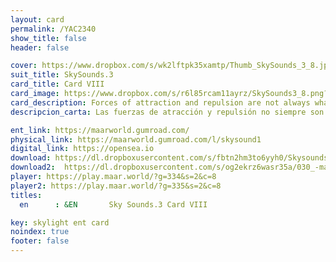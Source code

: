 ```yaml
---
layout: card
permalink: /YAC2340
show_title: false
header: false

cover: https://www.dropbox.com/s/wk2lftpk35xamtp/Thumb_SkySounds_3_8.jpg?raw=1
suit_title: SkySounds.3
card_title: Card VIII
card_image: https://www.dropbox.com/s/r6l85rcam11ayrz/SkySounds3_8.png?raw=1
card_description: Forces of attraction and repulsion are not always what they seem. The near-opposites, those things that seem to be in opposition, are often drawn together. This is true not only in the realm of physics, with the pull of magnetism, but also in the realm of philosophy. The duality of life and death, light and dark, good and evil, all hold within them a certain attraction. This attraction is not always obvious, but it is there, pulling and pushing at the same time. This is the dance of existence, the ebb and flow of life, the push and pull of the multiverse. It is a reminder that the world is not always as it seems, and that sometimes, the things we think are in opposition, are in fact, intimately connected.
descripcion_carta: Las fuerzas de atracción y repulsión no siempre son lo que parecen. Los casi opuestos, esas cosas que parecen estar en oposición, a menudo se atraen entre sí. Esto es cierto no solo en el ámbito de la física, con el tirón del magnetismo, sino también en el ámbito de la filosofía. La dualidad de la vida y la muerte, la luz y la oscuridad, el bien y el mal, todos tienen dentro de sí una cierta atracción. Esta atracción no siempre es obvia, pero está ahí, tirando y empujando al mismo tiempo. Esta es la danza de la existencia, el flujo y reflujo de la vida, el empuje y atracción del multiverso. Es un recordatorio de que el mundo no siempre es como parece, y que a veces, las cosas que creemos que están en oposición, en realidad están íntimamente conectadas.

ent_link: https://maarworld.gumroad.com/
physical_link: https://maarworld.gumroad.com/l/skysound1
digital_link: https://opensea.io
download: https://dl.dropboxusercontent.com/s/fbtn2hm3to6yyh0/Skysounds-3-VIII.wav?raw=1
download2:  https://dl.dropboxusercontent.com/s/og2ekrz6wasr35a/030_-maar-sky-sounds.3-card_VIII.wav?raw=1
player: https://play.maar.world/?g=334&s=2&c=8
player2: https://play.maar.world/?g=335&s=2&c=8
titles:
  en      : &EN       Sky Sounds.3 Card VIII

key: skylight ent card 
noindex: true
footer: false
---
```

